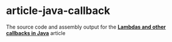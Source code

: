 article-java-callback
=====================

The source code and assembly output for the **[Lambdas and other callbacks in Java](http://pzemtsov.github.io/2014/11/14/lambdas-and-other-callbacks-in-java.html)** article
